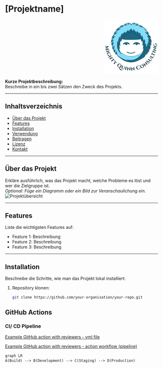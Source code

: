 # [Projektname]
<p align="right">
  <img src="docs/img/mqc-logo.png" alt="mqc logo">
</p>

**Kurze Projektbeschreibung:**  
Beschreibe in ein bis zwei Sätzen den Zweck des Projekts.

---

## Inhaltsverzeichnis

- [Über das Projekt](#über-das-projekt)
- [Features](#features)
- [Installation](#installation)
- [Verwendung](#verwendung)
- [Beitragen](#beitragen)
- [Lizenz](#lizenz)
- [Kontakt](#kontakt)

---

## Über das Projekt

Erkläre ausführlich, was das Projekt macht, welche Probleme es löst und wer die Zielgruppe ist.  
*Optional: Füge ein Diagramm oder ein Bild zur Veranschaulichung ein.*  
![Projektübersicht](Pfad/zu/Deinem/Bild_ProjektUebersicht.png)

---

## Features

Liste die wichtigsten Features auf:
- Feature 1: Beschreibung
- Feature 2: Beschreibung
- Feature 3: Beschreibung

---

## Installation

Beschreibe die Schritte, wie man das Projekt lokal installiert:
1. Repository klonen:
   ```bash
   git clone https://github.com/your-organisation/your-repo.git

## GitHub Actions

### CI/ CD Pipeline

[Example GitHub action with reviewers - yml file](https://github.com/MightyQuinnConsulting/MQC_Example_Repository/blob/main/.github/workflows/wf-deploy.yml)

[Example GitHub action with reviewers - action workflow (pipeline)](https://github.com/MightyQuinnConsulting/MQC_Example_Repository/actions/workflows/wf-deploy.yml)

```mermaid
graph LR
A(Build) --> B(Development) --> C(Staging) --> D(Production)
```
